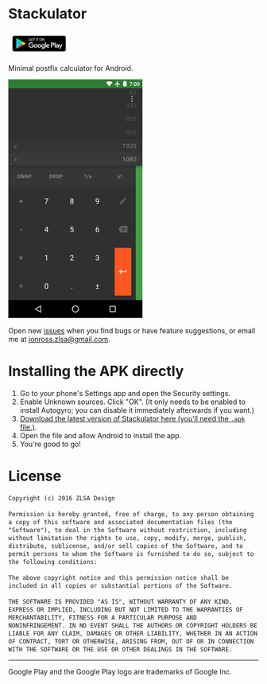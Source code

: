 
# Stackulator

[![Get it on Google Play](images/play_link.png)](https://play.google.com/store/apps/details?id=com.zlsadesign.stackulator)

Minimal postfix calculator for Android.

![Screenshot of the main screen](images/promotional/screenshot.png)

Open new [issues](https://github.com/zlsa/stackulator/issues/) when you
find bugs or have feature suggestions, or email me at
[jonross.zlsa@gmail.com](jonross.zlsa@gmail.com?subject=Stackulator).

# Installing the APK directly

1. Go to your phone's Settings app and open the Security settings.
2. Enable Unknown sources. Click "OK". (It only needs to be enabled to install Autogyro; you can disable it immediately afterwards if you want.)
3. [Download the latest version of Stackulator here (you'll need the `.apk` file.)](https://github.com/zlsa/stackulator/releases/latest).
4. Open the file and allow Android to install the app.
5. You're good to go!

# License

```
Copyright (c) 2016 ZLSA Design

Permission is hereby granted, free of charge, to any person obtaining
a copy of this software and associated documentation files (the
"Software"), to deal in the Software without restriction, including
without limitation the rights to use, copy, modify, merge, publish,
distribute, sublicense, and/or sell copies of the Software, and to
permit persons to whom the Software is furnished to do so, subject to
the following conditions:

The above copyright notice and this permission notice shall be
included in all copies or substantial portions of the Software.

THE SOFTWARE IS PROVIDED "AS IS", WITHOUT WARRANTY OF ANY KIND,
EXPRESS OR IMPLIED, INCLUDING BUT NOT LIMITED TO THE WARRANTIES OF
MERCHANTABILITY, FITNESS FOR A PARTICULAR PURPOSE AND
NONINFRINGEMENT. IN NO EVENT SHALL THE AUTHORS OR COPYRIGHT HOLDERS BE
LIABLE FOR ANY CLAIM, DAMAGES OR OTHER LIABILITY, WHETHER IN AN ACTION
OF CONTRACT, TORT OR OTHERWISE, ARISING FROM, OUT OF OR IN CONNECTION
WITH THE SOFTWARE OR THE USE OR OTHER DEALINGS IN THE SOFTWARE.
```
---

Google Play and the Google Play logo are trademarks of Google Inc.
